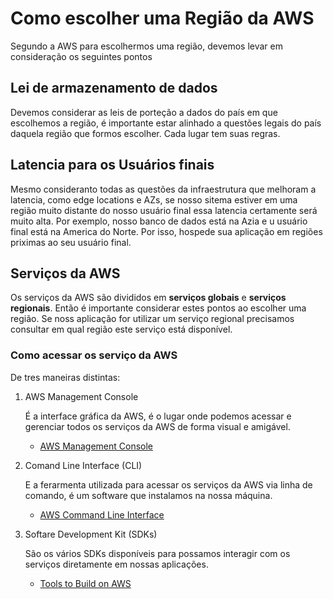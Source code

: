 # Como escolher uma Região da AWS

Segundo a AWS para escolhermos uma região, devemos levar em consideração os seguintes pontos

## Lei de armazenamento de dados

Devemos considerar as leis de porteção a dados do país em que escolhemos a região, é importante estar alinhado a questões legais do país daquela região que formos escolher. Cada lugar tem suas regras.

## Latencia para os Usuários finais

Mesmo consideranto todas as questões da infraestrutura que melhoram a latencia, como edge locations e AZs, se nosso sitema estiver em uma região muito distante do nosso usuário final essa latencia certamente será muito alta. Por exemplo, nosso banco de dados está na Azia e u usuário final está na America do Norte. Por isso, hospede sua aplicação em regiões priximas ao seu usuário final. 

## Serviços da AWS

Os serviços da AWS são divididos em **serviços globais** e **serviços regionais**. Então 
é importante considerar estes pontos ao escolher uma região. Se noss aplicação for utilizar um serviço regional precisamos consultar em qual região este serviço está disponível.

### Como acessar os serviço da AWS

De tres maneiras distintas: 
1. AWS Management Console
  
    É a interface gráfica da AWS, é o lugar onde podemos acessar e gerenciar todos os serviços da AWS de forma visual e amigável.
  
    * [AWS Management Console](https://docs.aws.amazon.com/pt_br/awsconsolehelpdocs/latest/gsg/learn-whats-new.html)

2.  Comand Line Interface (CLI)

    E a ferarmenta utilizada para acessar os serviços da AWS via linha de comando, é um software que instalamos na nossa máquina. 

    * [AWS Command Line Interface](https://docs.aws.amazon.com/cli/index.html) 

3. Softare Development Kit (SDKs)

    São os vários SDKs disponíveis para possamos interagir com os serviços diretamente em nossas aplicações. 

    * [Tools to Build on AWS](https://aws.amazon.com/developer/tools/?nc1=h_ls)